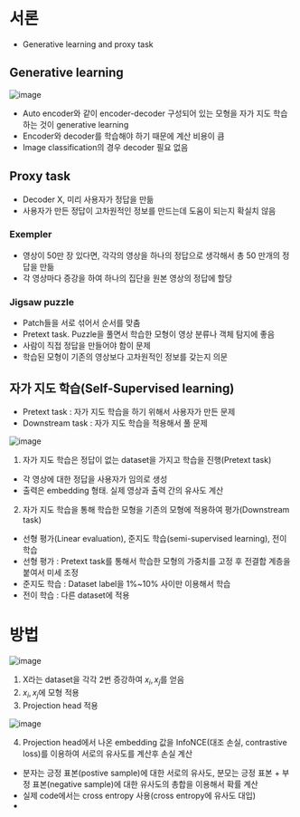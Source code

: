 # 서론

- Generative learning and proxy task

## Generative learning

![image](https://github.com/as9786/ComputerVision/assets/80622859/a62f9343-a759-43aa-a8db-d2ae3d7724af)

- Auto encoder와 같이 encoder-decoder 구성되어 있는 모형을 자가 지도 학습하는 것이 generative learning
- Encoder와 decoder를 학습해야 하기 때문에 계산 비용이 큼
- Image classification의 경우 decoder 필요 없음

## Proxy task

- Decoder X, 미리 사용자가 정답을 만듦
- 사용자가 만든 정답이 고차원적인 정보를 만드는데 도움이 되는지 확실치 않음

### Exempler
- 영상이 50만 장 있다면, 각각의 영상을 하나의 정답으로 생각해서 총 50 만개의 정답을 만듦
- 각 영상마다 증강을 하여 하나의 집단을 원본 영상의 정답에 할당

### Jigsaw puzzle
- Patch들을 서로 섞어서 순서를 맞춤
- Pretext task. Puzzle을 풀면서 학습한 모형이 영상 분류나 객체 탐지에 좋음
- 사람이 직접 정답을 만들어야 함이 문제
- 학습된 모형이 기존의 영상보다 고차원적인 정보를 갖는지 의문

## 자가 지도 학습(Self-Supervised learning)
- Pretext task : 자가 지도 학습을 하기 위해서 사용자가 만든 문제
- Downstream task : 자가 지도 학습을 적용해서 풀 문제

![image](https://github.com/as9786/ComputerVision/assets/80622859/14e94447-01cf-41b8-9147-d9a5e2bb2e5e)

1. 자가 지도 학습은 정답이 없는 dataset을 가지고 학습을 진행(Pretext task)
- 각 영상에 대한 정답을 사용자가 임의로 생성
- 출력은 embedding 형태. 실제 영상과 출력 간의 유사도 계산
2. 자가 지도 학습을 통해 학습한 모형을 기존의 모형에 적용하여 평가(Downstream task)
- 선형 평가(Linear evaluation), 준지도 학습(semi-supervised learning), 전이 학습
- 선형 평가 : Pretext task를 통해서 학습한 모형의 가중치를 고정 후 전결합 계층을 붙여서 미세 조정
- 준지도 학습 : Dataset label을 1%~10% 사이만 이용해서 학습
- 전이 학습 : 다른 dataset에 적용

# 방법

![image](https://github.com/as9786/ComputerVision/assets/80622859/45fdd8da-6096-4166-8ff8-9d4940dd9d7b)

1. X라는 dataset을 각각 2번 증강하여 $x_i, x_j$를 얻음
2. $x_i, x_j$에 모형 적용
3. Projection head 적용

![image](https://github.com/as9786/ComputerVision/assets/80622859/12a4bf6f-6fca-4d2e-b645-3fe19d4dfe39)

4. Projection head에서 나온 embedding 값을 InfoNCE(대조 손실, contrastive loss)를 이용하여 서로의 유사도를 계산후 손실 계산
- 분자는 긍정 표본(postive sample)에 대한 서로의 유사도, 분모는 긍정 표본 + 부정 표본(negative sample)에 대한 유사도의 총합을 이용해서 확률 계산
- 실제 code에서는 cross entropy 사용(cross entropy에 유사도 대입)
- 

